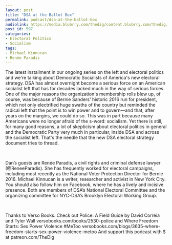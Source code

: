 ```yaml
---
layout: post
title: "DSA at the Ballot Box"
permalink: podcast/dsa-at-the-ballot-box
audiolink: https://media.blubrry.com/thedig/content.blubrry.com/thedig/The_Dig_-_EP_103_-_KinnucanParadis.mp3
post_id: 597
categories: 
- Electoral Politics
- Socialism
tags: 
- Michael Kinnucan
- Renée Paradis
---
```


The latest installment in our ongoing series on the left and electoral politics and we're talking about Democratic Socialists of America's new electoral strategy. DSA has almost overnight become a serious force on an American socialist left that has for decades lacked much in the way of serious forces. One of the major reasons the organization's membership rolls blew up, of course, was because of Bernie Sanders' historic 2016 run for president, which not only electrified huge swaths of the country but reminded the radical left that the point is to win power and to govern—and that, after years on the margins, we could do so. This was in part because many Americans were no longer afraid of the s-word: socialism. Yet there is still, for many good reasons, a lot of skepticism about electoral politics in general and the Democratic Party very much in particular, inside DSA and across the socialist left. That's the needle that the new DSA electoral strategy document tries to thread.

 

Dan’s guests are Renée Paradis, a civil rights and criminal defense lawyer (@ReneeParadis). She has frequently worked for electoral campaigns, including most recently as the National Voter Protection Director for Bernie 2016. Michael Kinnucan is a writer, researcher and activist in New York City. You should also follow him on Facebook, where he has a lively and incisive presence. Both are members of DSA’s National Electoral Committee and the organizing committee for NYC-DSA’s Brooklyn Electoral Working Group.

 

Thanks to Verso Books. Check out Police: A Field Guide by David Correia and Tyler Wall versobooks.com/books/2530-police and Where Freedom Starts: Sex Power Violence #MeToo versobooks.com/blogs/3635-where-freedom-starts-sex-power-violence-metoo And support this podcast with $ at patreon.com/TheDig

 